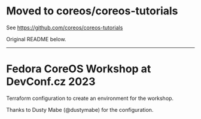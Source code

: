 # Moved to coreos/coreos-tutorials

See https://github.com/coreos/coreos-tutorials

Original README below.

---

# Fedora CoreOS Workshop at DevConf.cz 2023

Terraform configuration to create an environment for the workshop.

Thanks to Dusty Mabe (@dustymabe) for the configuration.
